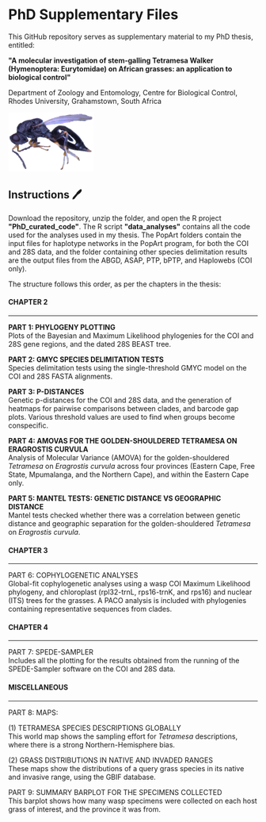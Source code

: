 # PhD Supplementary Files

This GitHub repository serves as supplementary material to my PhD thesis, entitled:

**"A molecular investigation of stem-galling Tetramesa Walker (Hymenoptera: Eurytomidae) on African grasses: an application to biological control"**

Department of Zoology and Entomology, Centre for Biological Control, Rhodes University, Grahamstown, South Africa

<img src="https://github.com/clarkevansteenderen/PhD_files/blob/main/tetramesa.png" height = 120>

## Instructions :pen:

Download the repository, unzip the folder, and open the R project **"PhD_curated_code"**. The R script **"data_analyses"** contains all the code used for the analyses used in my thesis. The PopArt folders contain the input files for haplotype networks in the PopArt program, for both the COI and 28S data, and the folder containing other species delimitation results are the output files from the ABGD, ASAP, PTP, bPTP, and Haplowebs (COI only).

The structure follows this order, as per the chapters in the thesis:

#### CHAPTER 2
--- 

**PART 1: PHYLOGENY PLOTTING**    
Plots of the Bayesian and Maximum Likelihood phylogenies for the COI and 28S gene regions, and the dated 28S BEAST tree.

**PART 2: GMYC SPECIES DELIMITATION TESTS**   
Species delimitation tests using the single-threshold GMYC model on the COI and 28S FASTA alignments.

**PART 3: P-DISTANCES**   
Genetic p-distances for the COI and 28S data, and the generation of heatmaps for pairwise comparisons between clades, and barcode gap plots. Various threshold values are used to find when groups become conspecific.

**PART 4: AMOVAS FOR THE GOLDEN-SHOULDERED TETRAMESA ON ERAGROSTIS CURVULA**      
Analysis of Molecular Variance (AMOVA) for the golden-shouldered *Tetramesa* on *Eragrostis curvula* across four provinces (Eastern Cape, Free State, Mpumalanga, and the Northern Cape), and within the Eastern Cape only.

**PART 5: MANTEL TESTS: GENETIC DISTANCE VS GEOGRAPHIC DISTANCE**   
Mantel tests checked whether there was a correlation between genetic distance and geographic separation for the golden-shouldered *Tetramesa* on *Eragrostis curvula*.

#### CHAPTER 3
--- 

PART 6: COPHYLOGENETIC ANALYSES    
Global-fit cophylogenetic analyses using a wasp COI Maximum Likelihood phylogeny, and chloroplast (rpl32-trnL, rps16-trnK, and rps16) and nuclear (ITS) trees for the grasses. A PACO analysis is included with phylogenies containing representative sequences from clades. 

#### CHAPTER 4
---

PART 7: SPEDE-SAMPLER   
Includes all the plotting for the results obtained from the running of the SPEDE-Sampler software on the COI and 28S data.

#### MISCELLANEOUS
--- 

PART 8: MAPS: 

(1) TETRAMESA SPECIES DESCRIPTIONS GLOBALLY     
This world map shows the sampling effort for *Tetramesa* descriptions, where there is a strong Northern-Hemisphere bias.

(2) GRASS DISTRIBUTIONS IN NATIVE AND INVADED RANGES   
These maps show the distributions of a query grass species in its native and invasive range, using the GBIF database.

PART 9: SUMMARY BARPLOT FOR THE SPECIMENS COLLECTED    
This barplot shows how many wasp specimens were collected on each host grass of interest, and the province it was from.
